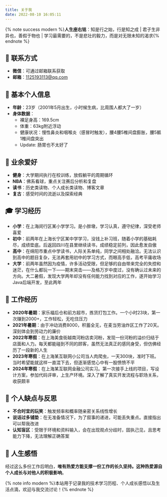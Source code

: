 ```yaml
---
title: 关于我
date: 2022-08-10 16:05:11
---
```


{% note success modern %}<b>人生座右铭</b>：知是行之始，行是知之成 | 君子生非异也，善假于物也 | 学习最需要的，不是悲壮的毅力，而是对无限未知的渴求{% endnote %}

## 📱 联系方式

- **微信**：可通过邮箱联系获取
- **邮箱**：1125193113@qq.com

## 👤 基本个人信息

- **年龄**：23岁（2001年5月出生，小时候生病，比周围人都大了一岁）
- **身体数据**：
  - 裸足身高：169.5cm
  - 体重：63kg附近浮动
  - 健康状况：慢性鼻炎和咽喉炎（感冒时触发），腰4腰5椎间盘膨胀，腰5骶1椎间盘突出
  - Update: 肠胃也不太好了

## 🎯 业余爱好

- **健身**：大学期间执行在校训练，放假躺平的周期循环
- **NBA**：佛系看球，重点关注赛后分析和复盘
- **读书**：历史类读物、个人成长类读物、博客文章
- **复古**：感受时间的流逝以及探索经典

## 🎓 学习经历

- **小学**：在上海闵行区某小学学习。是小胖墩，学习认真，遵守纪律，深受老师喜爱
- **初中**：前两年在上海长宁区某中学学习，没钱上补习班，随着小学的基础耗尽，成绩垫底。后返回四川在县里继续读书，成绩稳定前列，因此愈发自傲
- **高中**：在绵阳市重点中学读书，人际关系单纯，同学之间相处融洽。无法认识到高中的题目复杂，无法再套用初中的学习方式，而眼高手低，高考平庸收场
- **大学**：前两年虽然因为疫情，许多活动受限，但足够的自由带来完全的失控和迷茫，在什么都玩一下——期末突击——及格万岁中度过，没有确认过未来的方向。大二暑假，发现大学两年却没有任何能力找到对应的工作，遂开始学习Java后端开发，至此两年

## 💼 工作经历

- **2020年暑期**：家乐福后仓和前方超市，拣货打包工作。一个小时23块，第一次赚到2000+，工作轻松，无吃住压力
- **2021年暑期**：由于冲动消费8000，积蓄全无，在麦当劳油炸区工作了20天。深刻体会到劳动力的廉价
- **2022年寒假**：在上海美食街越南河粉店卖河粉，发现一份河粉的溢价归结于店面和人力。每天都能碰到不同的顾客，虽然无法真正的感同身受，但仿佛经历了一段新的人生
- **2023年寒假**：在上海某互联网小公司当人肉爬虫，一天300块，准时下班。当时希望能就这样一直混下去，但逐渐感觉心中有一股愤愤不平
- **2024年寒假**：在上海某互联网金融公司实习。第一次接手上线的项目，写设计方案，参加代码评审，上生产环境。深入了解了真实开发流程与职场关系，收获颇丰

## 💭 个人缺点与反思

- **不合时宜的玩笑**：触发频率和概率随亲密关系线性增长
- **说话过多铺垫**：在无准备情况下，为了叙事的递进，可能丢失重点。直接指出可以帮我改进
- **认知盲区**：受限于环境和资料输入，会在出现观点分歧时，固执己见，且思考能力下降，无法理解正确答案

## 🎯 人生感悟

经过这么多份工作后明白，**唯有热爱方能支撑一份工作的长久坚持。这种热爱源自个人成长与对他人的积极影响**。

{% note info modern %}本站用于记录我的技术学习历程、个人成长感悟以及生活点滴，欢迎与我交流讨论！{% endnote %}


